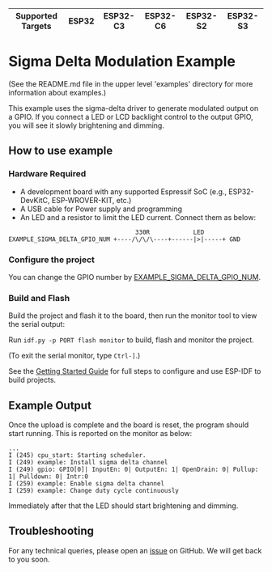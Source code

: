| Supported Targets | ESP32 | ESP32-C3 | ESP32-C6 | ESP32-S2 | ESP32-S3 |
| ----------------- | ----- | -------- | -------- | -------- | -------- |

# Sigma Delta Modulation Example

(See the README.md file in the upper level 'examples' directory for more information about examples.)

This example uses the sigma-delta driver to generate modulated output on a GPIO. If you connect a LED or LCD backlight control to the output GPIO, you will see it slowly brightening and dimming.

## How to use example

### Hardware Required

* A development board with any supported Espressif SoC (e.g., ESP32-DevKitC, ESP-WROVER-KIT, etc.)
* A USB cable for Power supply and programming
* An LED and a resistor to limit the LED current. Connect them as below:

```
                                   330R            LED
EXAMPLE_SIGMA_DELTA_GPIO_NUM +----/\/\/\----+------|>|-----+ GND
```

### Configure the project

You can change the GPIO number by [EXAMPLE_SIGMA_DELTA_GPIO_NUM](main/sdm_example_main.c).

### Build and Flash

Build the project and flash it to the board, then run the monitor tool to view the serial output:

Run `idf.py -p PORT flash monitor` to build, flash and monitor the project.

(To exit the serial monitor, type ``Ctrl-]``.)

See the [Getting Started Guide](https://docs.espressif.com/projects/esp-idf/en/latest/get-started/index.html) for full steps to configure and use ESP-IDF to build projects.

## Example Output

Once the upload is complete and the board is reset, the program should start running. This is reported on the monitor as below:

```
...
I (245) cpu_start: Starting scheduler.
I (249) example: Install sigma delta channel
I (249) gpio: GPIO[0]| InputEn: 0| OutputEn: 1| OpenDrain: 0| Pullup: 1| Pulldown: 0| Intr:0
I (259) example: Enable sigma delta channel
I (259) example: Change duty cycle continuously
```

Immediately after that the LED should start brightening and dimming.

## Troubleshooting

For any technical queries, please open an [issue](https://github.com/espressif/esp-idf/issues) on GitHub. We will get back to you soon.
